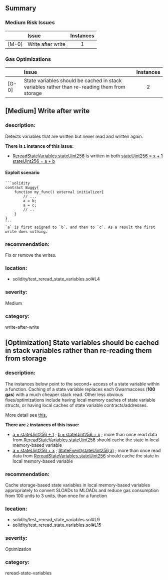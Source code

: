 ## Summary 

### Medium Risk Issues

| |Issue|Instances|
|---|:---|:---:|
| [M-0] | Write after write | 1 |


### Gas Optimizations

| |Issue|Instances|
|---|:---|:---:|
| [G-0] | State variables should be cached in stack variables rather than re-reading them from storage | 2 |



## [Medium] Write after write

### description:
Detects variables that are written but never read and written again.

**There is `1` instance of this issue:**

- [RereadStateVariables.stateUint256](solidity/test_reread_state_variables.sol#L4) is written in both
	[stateUint256 = x + 1](solidity/test_reread_state_variables.sol#L21)
	[stateUint256 = a + b](solidity/test_reread_state_variables.sol#L23)

#### Exploit scenario

    ```solidity
    contract Buggy{
        function my_func() external initializer{
            // ...
            a = b;
            a = c;
            // ..
        }
    }
    ```
    `a` is first asigned to `b`, and then to `c`. As a result the first write does nothing.

### recommendation:
Fix or remove the writes.

### location:
- solidity/test_reread_state_variables.sol#L4

### severity:
Medium

### category:
write-after-write

## [Optimization] State variables should be cached in stack variables rather than re-reading them from storage

### description:

The instances below point to the second+ access of a state variable within a function. Caching of a state variable replaces each Gwarmaccess (**100 gas**) with a much cheaper stack read. Other less obvious fixes/optimizations include having local memory caches of state variable structs, or having local caches of state variable contracts/addresses.

More detail see [this.](https://gist.github.com/0xxfu/af8f63ccbf36af9d067ed6eff9ff7129)


**There are `2` instances of this issue:**

- [a = stateUint256 + 1](solidity/test_reread_state_variables.sol#L9) ; [b = stateUint256 + x](solidity/test_reread_state_variables.sol#L10) ;  more than once read data from [RereadStateVariables.stateUint256](solidity/test_reread_state_variables.sol#L4) should cache the state in local memory-based variable
- [a = stateUint256 + x](solidity/test_reread_state_variables.sol#L15) ; [StateEvent(stateUint256,a)](solidity/test_reread_state_variables.sol#L16) ;  more than once read data from [RereadStateVariables.stateUint256](solidity/test_reread_state_variables.sol#L4) should cache the state in local memory-based variable

### recommendation:

Cache storage-based state variables in local memory-based variables appropriately to convert SLOADs to MLOADs and reduce gas consumption from 100 units to 3 units. than once for a function


### location:
- solidity/test_reread_state_variables.sol#L9
- solidity/test_reread_state_variables.sol#L15

### severity:
Optimization

### category:
reread-state-variables
